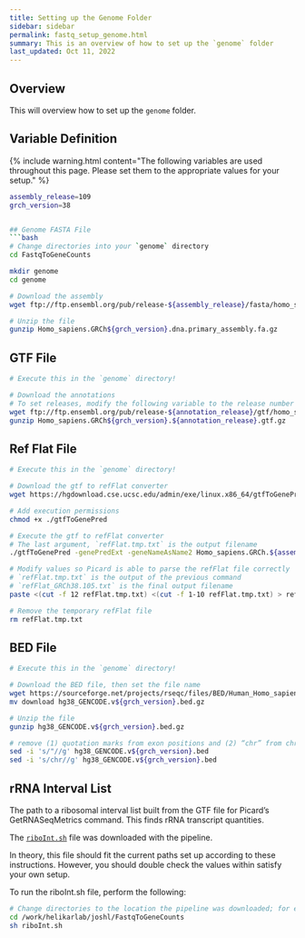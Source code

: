 ```yaml
---
title: Setting up the Genome Folder
sidebar: sidebar
permalink: fastq_setup_genome.html
summary: This is an overview of how to set up the `genome` folder
last_updated: Oct 11, 2022
---
```


## Overview
This will overview how to set up the `genome` folder.

## Variable Definition
{% include warning.html content="The following variables are used throughout this page. Please set them to the appropriate values for your setup." %}
```bash
assembly_release=109
grch_version=38
```

```bash

## Genome FASTA File
```bash
# Change directories into your `genome` directory
cd FastqToGeneCounts

mkdir genome
cd genome

# Download the assembly
wget ftp://ftp.ensembl.org/pub/release-${assembly_release}/fasta/homo_sapiens/dna/Homo_sapiens.GRCh${grch_version}.dna.primary_assembly.fa.gz

# Unzip the file
gunzip Homo_sapiens.GRCh${grch_version}.dna.primary_assembly.fa.gz
```

## GTF File
```bash
# Execute this in the `genome` directory!

# Download the annotations
# To set releases, modify the following variable to the release number
wget ftp://ftp.ensembl.org/pub/release-${annotation_release}/gtf/homo_sapiens/Homo_sapiens.GRCh${grch_version}.${annotation_release}.gtf.gz
gunzip Homo_sapiens.GRCh${grch_version}.${annotation_release}.gtf.gz
```

## Ref Flat File
```bash
# Execute this in the `genome` directory!

# Download the gtf to refFlat converter
wget https://hgdownload.cse.ucsc.edu/admin/exe/linux.x86_64/gtfToGenePred

# Add execution permissions
chmod +x ./gtfToGenePred

# Execute the gtf to refFlat converter
# The last argument, `refFlat.tmp.txt` is the output filename
./gtfToGenePred -genePredExt -geneNameAsName2 Homo_sapiens.GRCh.${assembly_release}.gtf refFlat.tmp.txt

# Modify values so Picard is able to parse the refFlat file correctly
# `refFlat.tmp.txt` is the output of the previous command
# `refFlat_GRCh38.105.txt` is the final output filename
paste <(cut -f 12 refFlat.tmp.txt) <(cut -f 1-10 refFlat.tmp.txt) > refFlat_GRCh${grch_version}.${assembly_release}.txt

# Remove the temporary refFlat file
rm refFlat.tmp.txt
```

## BED File
```bash
# Execute this in the `genome` directory!

# Download the BED file, then set the file name
wget https://sourceforge.net/projects/rseqc/files/BED/Human_Homo_sapiens/hg38_GENCODE.v${grch_version}.bed.gz/download
mv download hg38_GENCODE.v${grch_version}.bed.gz

# Unzip the file
gunzip hg38_GENCODE.v${grch_version}.bed.gz

# remove (1) quotation marks from exon positions and (2) “chr” from chromosome indices
sed -i 's/"//g' hg38_GENCODE.v${grch_version}.bed
sed -i 's/chr//g' hg38_GENCODE.v${grch_version}.bed
```

## rRNA Interval List
The path to a ribosomal interval list built from the GTF file for Picard’s GetRNASeqMetrics command. This finds rRNA transcript quantities.

The [`riboInt.sh`](https://github.com/HelikarLab/FastqToGeneCounts/blob/436b87c7f40278e918c0ea4b42180243bb84b1d7/riboInt.sh) file was downloaded with the pipeline.

In theory, this file should fit the current paths set up according to these instructions. However, you should double check the values within satisfy your own setup.

To run the riboInt.sh file, perform the following:

```bash
# Change directories to the location the pipeline was downloaded; for example:
cd /work/helikarlab/joshl/FastqToGeneCounts
sh riboInt.sh
```
